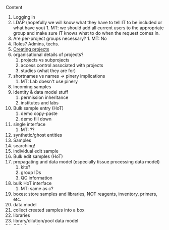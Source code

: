 Content

1. Logging in
  1. LDAP (hopefully we will know what they have to tell IT to be included or what have you)
    1. MT: we should add all current users to the appropriate group and make sure IT knows what to do when the request comes in.
  1. Are per-project groups necessary?
    1. MT: No
  1. Roles? Admins, techs.
1. [Creating projects](2-projects.md)
  1. organisational details of projects?
      1. projects vs subprojects
      1. access control associated with projects
      1. studies (what they are for)
  1. shortnames vs names → pinery implications
      1. MT: Lab doesn't use pinery
1. Incoming samples
  1. identity & data model stuff
      1. permission inheritance
      1. institutes and labs
  1. Bulk sample entry (HoT)
      1. demo copy-paste
      1. demo fill down
  1. single interface
      1. MT: ??
  1. synthetic/ghost entities
1. Samples
  1. searching!
  1. individual edit sample
  1. Bulk edit samples (HoT)
  1. propagating and data model (especially tissue processing data model)
      1. kits?
      1. group IDs
      1. QC information
  1. bulk HoT interface
      1. MT: same as c?
1. boxes: store samples and libraries, NOT reagents, inventory, primers, etc.
  1. data model
  1. collect created samples into a box
1. libraries
  1. library/dilution/pool data model
  1. QC information
  1. should emPCRs be mentioned?
  1. library design
  1. note that second barcode is optional in dual-index barcodes
  1. searching
  1. bulk HoT propagate
  1. add libraries to a box
      1. can we get a handscanner for demo? Is that worth it?
1. pools & dilutions
  1. ghostiness of dilutions
  1. pools as sequencable entities
  1. ready to run
      1. low quality libraries
  1. create a pool
1. runs and orders
  1. goals of the data model
  1. create order on a pool
  1. talk about notification server
  1. create PC, populate it, attach it to a run
      1. HA: we should talk to sequencing team and figure out how they want the protocol to run – do you create a PC, populate it, and attach it to a run, or do you wait for the run and PC to be auto-created and then populate it?
  1. unfulfilled orders page
1. my account/admin stuff
  1. I'm not sure if we should bother
  1. institutes and labs
  1. tissue origin/material/types
  1. sample purposes
1. Things that need to go somewhere:
  1. experiments!
  1. consumables
  1. alerts? Does anyone care?
  1. PacBio?
